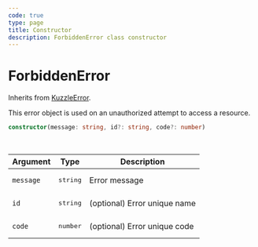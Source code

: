 ```yaml
---
code: true
type: page
title: Constructor
description: ForbiddenError class constructor
---
```


# ForbiddenError

Inherits from [KuzzleError](/core/2/framework/abstract-classes/kuzzle-error/constructor).

This error object is used on an unauthorized attempt to access a resource.


```ts
constructor(message: string, id?: string, code?: number)
```

<br/>

| Argument       | Type      | Description            |
| -------------- | --------- | ---------------------- |
| `message`      | <pre>string</pre> | Error message  |
| `id`           | <pre>string</pre> | (optional) Error unique name |
| `code`         | <pre>number</pre> | (optional) Error unique code |
